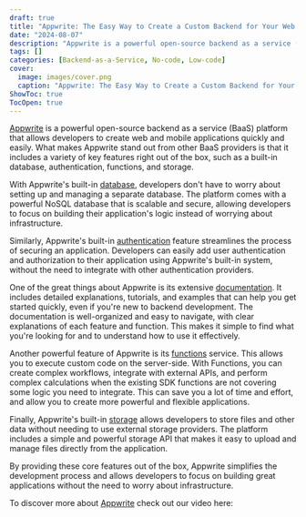```yaml
---
draft: true
title: "Appwrite: The Easy Way to Create a Custom Backend for Your Web or Mobile App"
date: "2024-08-07"
description: "Appwrite is a powerful open-source backend as a service (BaaS) platform that allows developers to create web and mobile applications quickly and easily. What makes Appwrite stand out from other BaaS providers is that it includes a variety of key features right out of the box, such as a built-in"
tags: []
categories: [Backend-as-a-Service, No-code, Low-code]
cover:
  image: images/cover.png
  caption: "Appwrite: The Easy Way to Create a Custom Backend for Your Web or Mobile App"
ShowToc: true
TocOpen: true
---
```



[Appwrite](https://elest.io/open-source/appwrite?ref=blog.elest.io) is a powerful open\-source backend as a service (BaaS) platform that allows developers to create web and mobile applications quickly and easily. What makes Appwrite stand out from other BaaS providers is that it includes a variety of key features right out of the box, such as a built\-in database, authentication, functions, and storage.

With Appwrite's built\-in [database](https://appwrite.io/docs/databases?ref=blog.elest.io), developers don't have to worry about setting up and managing a separate database. The platform comes with a powerful NoSQL database that is scalable and secure, allowing developers to focus on building their application's logic instead of worrying about infrastructure.

Similarly, Appwrite's built\-in [authentication](https://appwrite.io/docs/authentication?ref=blog.elest.io) feature streamlines the process of securing an application. Developers can easily add user authentication and authorization to their application using Appwrite's built\-in system, without the need to integrate with other authentication providers.

One of the great things about Appwrite is its extensive [documentation](https://appwrite.io/docs?ref=blog.elest.io). It includes detailed explanations, tutorials, and examples that can help you get started quickly, even if you're new to backend development. The documentation is well\-organized and easy to navigate, with clear explanations of each feature and function. This makes it simple to find what you're looking for and to understand how to use it effectively.

Another powerful feature of Appwrite is its [functions](https://appwrite.io/docs/functions?ref=blog.elest.io) service. This allows you to execute custom code on the server\-side. With Functions, you can create complex workflows, integrate with external APIs, and perform complex calculations when the existing SDK functions are not covering some logic you need to integrate. This can save you a lot of time and effort, and allow you to create more powerful and flexible applications. 

Finally, Appwrite's built\-in [storage](https://appwrite.io/docs/storage?ref=blog.elest.io) allows developers to store files and other data without needing to use external storage providers. The platform includes a simple and powerful storage API that makes it easy to upload and manage files directly from the application.

By providing these core features out of the box, Appwrite simplifies the development process and allows developers to focus on building great applications without the need to worry about infrastructure.

To discover more about [Appwrite](https://elest.io/open-source/appwrite?ref=blog.elest.io) check out our video here:



